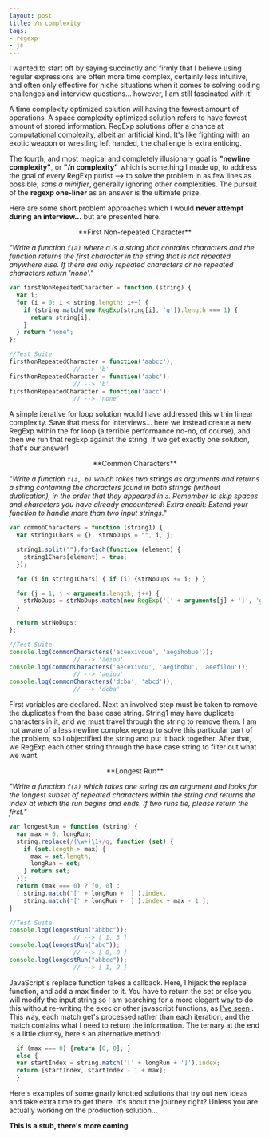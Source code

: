 ```yaml
---
layout: post
title: /n complexity
tags:
- regexp
- js
---
```


I wanted to start off by saying succinctly and firmly that I believe using regular expressions are often more time complex, certainly less intuitive, and often only effective for niche situations when it comes to solving coding challenges and interview questions... however, I am still fascinated with it!

A time complexity optimized solution will having the fewest amount of operations.
A space complexity optimized solution refers to have fewest amount of stored information.
RegExp solutions offer a chance at <a href="https://en.wikipedia.org/wiki/Computational_complexity_theory">computational complexity</a>, albeit an artificial kind. It's like fighting with an exotic weapon or wrestling left handed, the challenge is extra enticing.

The fourth, and most magical and completely illusionary goal is **"newline complexity"**, or **"/n complexity"** which is something I made up, to address the goal of every RegExp purist --> to solve the problem in as few lines as possible, *sans a minifier*, generally ignoring other complexities. The pursuit of the **regexp one-liner** as an answer is the ultimate prize.

Here are some short problem approaches which I would **never attempt during an interview...** but are presented here.

<center>**First Non-repeated Character**</center>

*"Write a function `f(a)` where a is a string that contains characters and the function returns the first character in the string that is not repeated anywhere else. If there are only repeated characters or no repeated characters return 'none'."*

```javascript
var firstNonRepeatedCharacter = function (string) {
  var i;
  for (i = 0; i < string.length; i++) {
    if (string.match(new RegExp(string[i], 'g')).length === 1) {
      return string[i];
    }
  } return "none";
};

//Test Suite
firstNonRepeatedCharacter = function('aabcc');
                  // --> 'b'
firstNonRepeatedCharacter = function('aabc');
                  // --> 'b'
firstNonRepeatedCharacter = function('aacc');
                  // --> 'none'
```

A simple iterative for loop solution would have addressed this within linear complexity. Save that mess for interviews... here we instead create a new RegExp within the for loop (a terrible performance no-no, of course), and then we run that regExp against the string. If we get exactly one solution, that's our answer!

<center>**Common Characters**</center>

*"Write a function `f(a, b)` which takes two strings as arguments and returns a string containing the characters found in both strings (without duplication), in the order that they appeared in `a`. Remember to skip spaces and characters you have already encountered! Extra credit: Extend your function to handle more than two input strings."*

```javascript
var commonCharacters = function (string1) {
  var string1Chars = {}, strNoDups = "", i, j;

  string1.split("").forEach(function (element) {
    string1Chars[element] = true;
  });

  for (i in string1Chars) { if (i) {strNoDups += i; } }

  for (j = 1; j < arguments.length; j++) {
    strNoDups = strNoDups.match(new RegExp('[' + arguments[j] + ']', 'g')).join("");
  }

  return strNoDups;
};

//Test Suite
console.log(commonCharacters('aceexivoue', 'aegihobue'));
                  // --> 'aeiou'
console.log(commonCharacters('aecexivou', 'aegihobu', 'aeefilou'));
                  // --> 'aeiou'
console.log(commonCharacters('dcba', 'abcd'));
                  // --> 'dcba'

```
First variables are declared. Next an involved step must be taken to remove the duplicates from the base case string. String1 may have duplicate characters in it, and we must travel through the string to remove them. I am not aware of a less newline complex regexp to solve this particular part of the problem, so I objectified the string and put it back together. After that, we RegExp each other string through the base case string to filter out what we want.

<center>**Longest Run**</center>

*"Write a function `f(a)` which takes one string as an argument and looks for the longest subset of repeated characters within the string and returns the index at which the run begins and ends. If two runs tie, please return the first."*

```javascript
var longestRun = function (string) {
  var max = 0, longRun;
  string.replace(/(\w+)\1+/g, function (set) {
    if (set.length > max) {
      max = set.length;
      longRun = set;
    } return set;
  });
  return (max === 0) ? [0, 0] :
  [ string.match('[' + longRun + ']').index,
    string.match('[' + longRun + ']').index + max - 1 ];
}

//Test Suite
console.log(longestRun("abbbc"));
                  // --> [ 1, 3 ]
console.log(longestRun("abc"));
                  // --> [ 0, 0 ]
console.log(longestRun("abbcc"));
                  // --> [ 1, 2 ]
```

JavaScript's replace function takes a callback. Here, I hijack the replace function, and add a max finder to it. You have to return the set or else you will modify the input string so I am searching for a more elegant way to do this without re-writing the exec or other javascript functions, as <a href="http://blog.magnetiq.com/post/2723860058/syntactic-sugar-rexexpexec-with-callbacks" >I've seen </a>. This way, each match get's processed rather than each iteration, and the match contains what I need to return the information. The ternary at the end is a little clumsy, here's an alternative method:

```javascript
  if (max === 0) {return [0, 0]; }
  else {
  var startIndex = string.match('[' + longRun + ']').index;
  return [startIndex, startIndex - 1 + max];
  }
```

Here's examples of some gnarly knotted solutions that try out new ideas and take extra time to get there. It's about the journey right? Unless you are actually working on the production solution...

**This is a stub, there's more coming**

